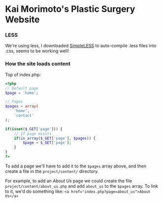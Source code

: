 # Kai Morimoto's Plastic Surgery Website

### LESS
We're using less, I downloaded [SimpleLESS](http://wearekiss.com/simpless) to auto-compile .less files into .css, seems to be working well!

### How the site loads content
Top of index.php:
```php
<?php
// Default page
$page = 'home';

// Pages
$pages = array(
	'home', 
	'contact'
);

if(isset($_GET['page'])) {
	// If page exists
	if(in_array($_GET['page'], $pages)) {
		$page = $_GET['page'];
	}
} 
?>
```

To add a page we'll have to add it to the `$pages` array above, and then create a file in the `project/content/` directory.

For example, to add an *About Us* page we could create the file `project/content/about_us.php` and add `about_us` to the `$pages` array. To link to it, we'd do something like:
`<a href="index.php?page=about_us">About Us</a>`

